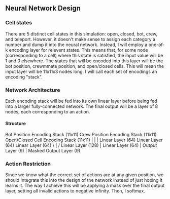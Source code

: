 ## Neural Network Design
### Cell states
There are 5 distinct cell states in this simulation: open, closed, bot, crew, and teleport. However, it doesn't make sense to assign each category a number and dump it
into the neural network. Instead, I will employ a one-of-k encoding layer for relevent states. This means that, for some node (corresponding to a cell) where this state 
is satisfied, the input value will be 1 and 0 elsewhere. The states that will be encoded into this layer will be the bot position,  crewmmate position, and open/closed 
cells. This will mean the input layer will be 11x11x3 nodes long. I will call each set of encodings an encoding "stack". 

### Network Architecture
Each encoding stack will be fed into its own linear layer before being fed into a larger fully-connected network. The final output will be a layer of 8 nodes, each
corresponding to an action.

#### Structure
Bot Position Encoding Stack (11x11)      Crew Position Encoding Stack (11x11)       Open/Closed Cell Encoding Stack (11x11)
             |                                              |                                          |
    Linear Layer (64)                               Linear Layer (64)                          Linear Layer (64)
                            \                               |                               /
                                                    Linear Layer (128)
                                                            |
                                                    Linear Layer (64)
                                                            |
                                                     Output Layer (9)
                                                            |
                                                   Masked Output Layer (9)




### Action Restriction
Since we know what the correct set of actions are at any given position, we should integrate this into the design of the network instead of just hoping it learns it. The
way I achieve this will be applying a mask over the final output layer, setting all invalid actions to negative infinity. Then, I softmax. 


